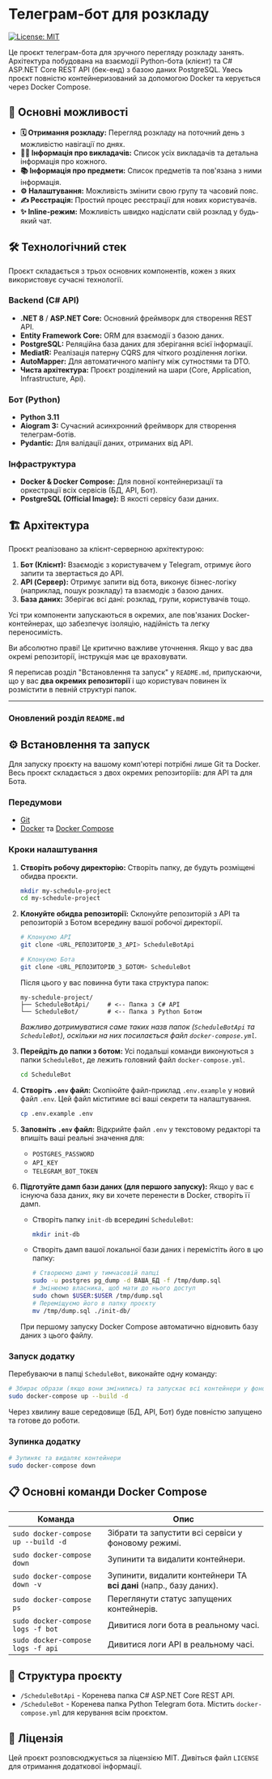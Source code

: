 # Телеграм-бот для розкладу

[![License: MIT](https://img.shields.io/badge/License-MIT-yellow.svg)](https://opensource.org/licenses/MIT)

Це проєкт телеграм-бота для зручного перегляду розкладу занять. Архітектура побудована на взаємодії Python-бота (клієнт) та C# ASP.NET Core REST API (бек-енд) з базою даних PostgreSQL. Увесь проєкт повністю контейнеризований за допомогою Docker та керується через Docker Compose.

## 🚀 Основні можливості

*   **🗓️ Отримання розкладу:** Перегляд розкладу на поточний день з можливістю навігації по днях.
*   **👨‍🏫 Інформація про викладачів:** Список усіх викладачів та детальна інформація про кожного.
*   **📚 Інформація про предмети:** Список предметів та пов'язана з ними інформація.
*   **⚙️ Налаштування:** Можливість змінити свою групу та часовий пояс.
*   **✍️ Реєстрація:** Простий процес реєстрації для нових користувачів.
*   **✨ Inline-режим:** Можливість швидко надіслати свій розклад у будь-який чат.

## 🛠️ Технологічний стек

Проєкт складається з трьох основних компонентів, кожен з яких використовує сучасні технології.

### Backend (C# API)
*   **.NET 8** / **ASP.NET Core:** Основний фреймворк для створення REST API.
*   **Entity Framework Core:** ORM для взаємодії з базою даних.
*   **PostgreSQL:** Реляційна база даних для зберігання всієї інформації.
*   **MediatR:** Реалізація патерну CQRS для чіткого розділення логіки.
*   **AutoMapper:** Для автоматичного мапінгу між сутностями та DTO.
*   **Чиста архітектура:** Проєкт розділений на шари (Core, Application, Infrastructure, Api).

### Бот (Python)
*   **Python 3.11**
*   **Aiogram 3:** Сучасний асинхронний фреймворк для створення телеграм-ботів.
*   **Pydantic:** Для валідації даних, отриманих від API.

### Інфраструктура
*   **Docker & Docker Compose:** Для повної контейнеризації та оркестрації всіх сервісів (БД, API, Бот).
*   **PostgreSQL (Official Image):** В якості сервісу бази даних.

## 🏗️ Архітектура

Проєкт реалізовано за клієнт-серверною архітектурою:
1.  **Бот (Клієнт):** Взаємодіє з користувачем у Telegram, отримує його запити та звертається до API.
2.  **API (Сервер):** Отримує запити від бота, виконує бізнес-логіку (наприклад, пошук розкладу) та взаємодіє з базою даних.
3.  **База даних:** Зберігає всі дані: розклад, групи, користувачів тощо.

Усі три компоненти запускаються в окремих, але пов'язаних Docker-контейнерах, що забезпечує ізоляцію, надійність та легку переносимість.

Ви абсолютно праві! Це критично важливе уточнення. Якщо у вас два окремі репозиторії, інструкція має це враховувати.

Я переписав розділ "Встановлення та запуск" у `README.md`, припускаючи, що у вас **два окремих репозиторії** і що користувач повинен їх розмістити в певній структурі папок.

---

### Оновлений розділ `README.md`

## ⚙️ Встановлення та запуск

Для запуску проєкту на вашому комп'ютері потрібні лише Git та Docker. Весь проєкт складається з двох окремих репозиторіїв: для API та для Бота.

### Передумови
*   [Git](https://git-scm.com/downloads)
*   [Docker](https://docs.docker.com/get-docker/) та [Docker Compose](https://docs.docker.com/compose/install/)

### Кроки налаштування

1.  **Створіть робочу директорію:**
    Створіть папку, де будуть розміщені обидва проєкти.
    ```bash
    mkdir my-schedule-project
    cd my-schedule-project
    ```

2.  **Клонуйте обидва репозиторії:**
    Склонуйте репозиторій з API та репозиторій з Ботом всередину вашої робочої директорії.
    ```bash
    # Клонуємо API
    git clone <URL_РЕПОЗИТОРІЮ_З_API> ScheduleBotApi

    # Клонуємо Бота
    git clone <URL_РЕПОЗИТОРІЮ_З_БОТОМ> ScheduleBot
    ```
    Після цього у вас повинна бути така структура папок:
    ```
    my-schedule-project/
    ├── ScheduleBotApi/     # <-- Папка з C# API
    └── ScheduleBot/        # <-- Папка з Python Ботом
    ```
    *Важливо дотримуватися саме таких назв папок (`ScheduleBotApi` та `ScheduleBot`), оскільки на них посилається файл `docker-compose.yml`.*

3.  **Перейдіть до папки з ботом:**
    Усі подальші команди виконуються з папки `ScheduleBot`, де лежить головний файл `docker-compose.yml`.
    ```bash
    cd ScheduleBot
    ```

4.  **Створіть `.env` файл:**
    Скопіюйте файл-приклад `.env.example` у новий файл `.env`. Цей файл міститиме всі ваші секрети та налаштування.
    ```bash
    cp .env.example .env
    ```

5.  **Заповніть `.env` файл:**
    Відкрийте файл `.env` у текстовому редакторі та впишіть ваші реальні значення для:
    *   `POSTGRES_PASSWORD`
    *   `API_KEY`
    *   `TELEGRAM_BOT_TOKEN`

6.  **Підготуйте дамп бази даних (для першого запуску):**
    Якщо у вас є існуюча база даних, яку ви хочете перенести в Docker, створіть її дамп.
    *   Створіть папку `init-db` всередині `ScheduleBot`:
        ```bash
        mkdir init-db
        ```
    *   Створіть дамп вашої локальної бази даних і перемістіть його в цю папку:
        ```bash
        # Створюємо дамп у тимчасовій папці
        sudo -u postgres pg_dump -d ВАША_БД -f /tmp/dump.sql
        # Змінюємо власника, щоб мати до нього доступ
        sudo chown $USER:$USER /tmp/dump.sql
        # Переміщуємо його в папку проєкту
        mv /tmp/dump.sql ./init-db/
        ```
    При першому запуску Docker Compose автоматично відновить базу даних з цього файлу.

### Запуск додатку

Перебуваючи в папці `ScheduleBot`, виконайте одну команду:

```bash
# Збирає образи (якщо вони змінились) та запускає всі контейнери у фоновому режимі
sudo docker-compose up --build -d
```

Через хвилину ваше середовище (БД, API, Бот) буде повністю запущено та готове до роботи.

### Зупинка додатку

```bash
# Зупиняє та видаляє контейнери
sudo docker-compose down
```

## 📋 Основні команди Docker Compose

| Команда                                   | Опис                                                                         |
| ----------------------------------------- | ---------------------------------------------------------------------------- |
| `sudo docker-compose up --build -d`       | Зібрати та запустити всі сервіси у фоновому режимі.                           |
| `sudo docker-compose down`                | Зупинити та видалити контейнери.                                             |
| `sudo docker-compose down -v`             | Зупинити, видалити контейнери ТА **всі дані** (напр., базу даних).            |
| `sudo docker-compose ps`                  | Переглянути статус запущених контейнерів.                                    |
| `sudo docker-compose logs -f bot`         | Дивитися логи бота в реальному часі.                                         |
| `sudo docker-compose logs -f api`         | Дивитися логи API в реальному часі.                                          |

## 📂 Структура проєкту

*   `/ScheduleBotApi` - Коренева папка C# ASP.NET Core REST API.
*   `/ScheduleBot` - Коренева папка Python Telegram бота. Містить `docker-compose.yml` для керування всім проєктом.

## 📄 Ліцензія

Цей проєкт розповсюджується за ліцензією MIT. Дивіться файл `LICENSE` для отримання додаткової інформації.